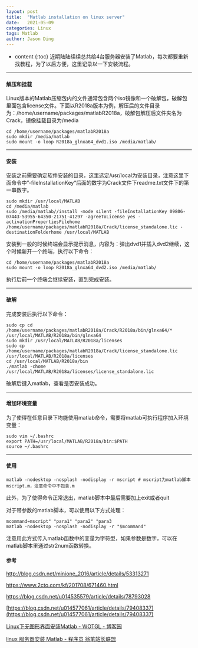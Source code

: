 ```yaml
---
layout: post
title:  "Matlab installation on linux server"
date:   2021-05-09
categories: Linux
tags: Matlab
author: Jason Ding
---
```


* content
{:toc}
近期陆陆续续总共给4台服务器安装了Matlab，每次都要重新找教程，为了以后方便，这里记录以一下安装流程。




---

#### **解压和挂载**

Linux版本的Matlab压缩包内的文件通常包含两个iso镜像和一个破解包，破解包里面包含license文件。下面以R2018a版本为例，解压后的文件目录为：/home/username/packages/matlabR2018a，破解包解压后文件夹名为Crack，镜像挂载目录为/media

```shell
cd /home/username/packages/matlabR2018a
sudo mkdir /media/matlab
sudo mount -o loop R2018a_glnxa64_dvd1.iso /media/matlab/
```

---

#### **安装**

安装之前需要确定软件安装的目录，这里选定/usr/local为安装目录，注意这里下面命令中”-fileInstallationKey“后面的数字为Crack文件下readme.txt文件下的第一串数字。

```shell
sudo mkdir /usr/local/MATLAB
cd /media/matlab
sudo /media/matlab//install -mode silent -fileInstallationKey 09806-07443-53955-64350-21751-41297 -agreeToLicense yes -activationPropertiesFilehome /home/username/packages/matlabR2018a/Crack/license_standalone.lic -destinationFolderhome /usr/local/MATLAB
```

安装到一般的时候终端会显示提示消息，内容为：弹出dvd1并插入dvd2继续，这个时候新开一个终端，执行以下命令：

```shell
cd /home/username/packages/matlabR2018a
sudo mount -o loop R2018a_glnxa64_dvd2.iso /media/matlab/
```

执行后前一个终端会继续安装，直到完成安装。

---

#### **破解**

完成安装后执行以下命令：

```shell
sudo cp cd /home/username/packages/matlabR2018a/Crack/R2018a/bin/glnxa64/* /usr/local/MATLAB/R2018a/bin/glnxa64
sudo mkdir /usr/local/MATLAB/R2018a/licenses
sudo cp /home/username/packages/matlabR2018a/Crack/license_standalone.lic /usr/local/MATLAB/R2018a/licenses
cd /usr/local/MATLAB/R2018a/bin
./matlab -chome /usr/local/MATLAB/R2018a/licenses/license_standalone.lic
```

破解后键入matlab，查看是否安装成功。

---

#### **增加环境变量**

为了使得在任意目录下均能使用matlab命令，需要将matlab可执行程序加入环境变量：

```shell
sudo vim ~/.bashrc
export PATH=/usr/local/MATLAB/R2018a/bin:$PATH
source ~/.bashrc
```

---

#### **使用**

```shell
matlab -nodesktop -nosplash -nodisplay -r mscript # mscript为matlab脚本mscript.m，注意命令中不包含.m
```

此外，为了使得命令正常退出，matlab脚本中最后需要加上exit或者quit

对于带参数的matlab脚本，可以使用以下方式处理：

```
mcommand=mscript" "para1" "para2" "para3
matlab -nodesktop -nosplash -nodisplay -r "$mcommand"
```

注意用此方式传入matlab函数中的变量为字符型，如果参数是数字，可以在matlab脚本里通过str2num函数转换。

#### **参考**

http://blog.csdn.net/minione_2016/article/details/53313271

https://www.2cto.com/kf/201708/671460.html

https://blog.csdn.net/u014535579/article/details/78793028

[https://blog.csdn.net/u014577061/article/details/79408337](https://blog.csdn.net/u014577061/article/details/79408337)

[Linux下无图形界面安装Matlab - WOTGL - 博客园](https://www.cnblogs.com/vincent-vg/p/8053152.html)

[linux 服务器安装 Matlab - 程序员 翁笔站长联盟](https://www.wengbi.com/thread_93137_1.html)